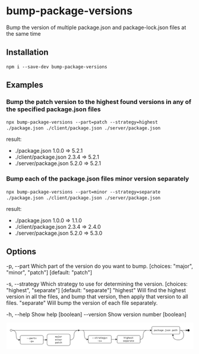 # bump-package-versions

Bump the version of multiple package.json and package-lock.json files at the same time

## Installation

```
npm i --save-dev bump-package-versions
```

## Examples

### Bump the patch version to the highest found versions in any of the specified package.json files

```
npx bump-package-versions --part=patch --strategy=highest ./package.json ./client/package.json ./server/package.json
```

result:
* ./package.json 1.0.0 => 5.2.1
* ./client/package.json 2.3.4 => 5.2.1
* ./server/package.json 5.2.0 => 5.2.1

### Bump each of the package.json files minor version separately

```
npx bump-package-versions --part=minor --strategy=separate ./package.json ./client/package.json ./server/package.json
```

result:
* ./package.json 1.0.0 => 1.1.0
* ./client/package.json 2.3.4 => 2.4.0
* ./server/package.json 5.2.0 => 5.3.0

## Options

-p, --part      Which part of the version do you want to bump.  [choices: "major", "minor", "patch"] [default: "patch"]


-s, --strategy  Which strategy to use for determining the version. [choices: "highest", "separate"] [default: "separate"]
                    "highest"
                        Will find the highest version in all the files, and bump that version, then apply that version to all files.
                    "separate"
                        Will bump the version of each file separately.  


-h, --help      Show help  [boolean]
--version       Show version number  [boolean]

![syntax-diagram.png](https://github.com/bertyhell/bump-package-versions/blob/master/syntax-diagram.png?raw=true)
